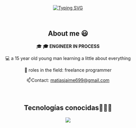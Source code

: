 <p align="center"><a href="https://github.com/matijaime/"><img src="https://readme-typing-svg.demolab.com?font=Fira+Code&pause=1000&center=FALSO&vCenter=FALSO&repeat=verdadero&random=FALSO&width=435&lines=Hi+There%2C+I'm+Matias+Jaime%F0%9F%91%8B" alt="Typing SVG" /></a></p>

<div align="center">

<br>
 <h2>  About me 😃</h2>
 <!--Intro start-->

<p>
  🎓 <strong>🎓 ENGINEER IN PROCESS</strong>
  
  💻 a 15 year old young man learning a little about everything 

  📝 roles in the field: freelance programmer

  📫Contact: matiasjaime699@gmail.com
</p>

<div align="center">

  <br>
  <h2>Tecnologías conocidas👨🏻‍💻</h2>
  <!--tech stack icons-->
  <p align="center">
    <a href="https://skillicons.dev">
      <img src="https://skillicons.dev/icons?i=androidstudio,py,css,html,js,sqlite,vscode,ai,qt,ps,figma&perline=12" />
    </a>
  </p>
  <br>
  
</div>





